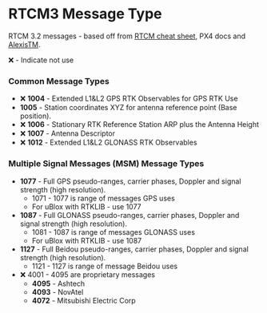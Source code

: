 # RTCM3 Message Type

RTCM 3.2 messages - based off from [RTCM cheat sheet](https://www.use-snip.com/kb/knowledge-base/an-rtcm-message-cheat-sheet/), PX4 docs and [AlexisTM](https://github.com/AlexisTM/rtk_ros). 

:x: - Indicate not use



### Common Message Types

-  :x: **1004** - Extended L1&L2 GPS RTK Observables for GPS RTK Use 
- **1005** - Station coordinates XYZ for antenna reference point (Base position).
-  :x: **1006** - Stationary RTK Reference Station ARP plus the Antenna Height  
-  :x: **1007** - Antenna Descriptor 
- :x: **1012** - Extended L1&L2 GLONASS RTK Observables 



### Multiple Signal Messages (MSM) Message Types

- **1077** - Full GPS pseudo-ranges, carrier phases, Doppler and signal strength (high resolution).
  - 1071 - 1077 is range of messages GPS uses
  - For uBlox with RTKLIB - use 1077
- **1087** - Full GLONASS pseudo-ranges, carrier phases, Doppler and signal strength (high resolution).
  - 1081 - 1087 is range of messages GLONASS uses
  - For uBlox with RTKLIB - use 1087
- **1127** - Full Beidou pseudo-ranges, carrier phases, Doppler and signal strength (high resolution).
  - 1121 - 1127 is range of message Beidou uses 
- :x: 4001 - 4095 are proprietary messages
  - **4095** - Ashtech
  - **4093** - NovAtel
  - **4072** - Mitsubishi Electric Corp